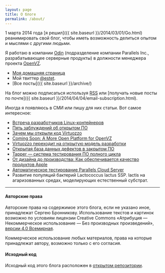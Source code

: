 ```yaml
---
layout: page
title: О блоге
permalink: /about/
---
```


1 марта 2014 года [я решил]({{ site.baseurl }}/2014/03/01/Go.html)
реанимировать свой блог, чтобы иметь возможность делиться
опытом и мыслями с другими людьми.

Я работаю в компании [Odin](http://www.odin.com/) (подразделение компании Parallels Inc.,
разрабатывающее серверные продукты) в должности менеджера проекта [OpenVZ](https://openvz.org/).

- [Моя домашняя страница](https://bronevichok.ru/)
- Мой твиттер [@estet](https://twitter.com/estet).
- [Все посты]({{ site.baseurl }}/archive/)

На блог можно подписаться используя [RSS](http://feeds.feedburner.com/bronevichok)
или [получать новые посты по почте]({{ site.baseurl }}/2014/04/04/email-subscription.html).

Иногда я появляюсь в СМИ или пишу для них статьи. Вот самое интересное:

- [Встреча разработчиков Linux-контейнеров](http://habrahabr.ru/company/parallels/blog/266089/)
- [Пять заблуждений об открытом ПО](http://habrahabr.ru/company/parallels/blog/261609/)
- [Зачем мы открыли код Virtuozzo](http://habrahabr.ru/company/parallels/blog/259385/)
- [Coming Soon: A More Open Platform for OpenVZ](http://blog.odin.com/serviceprovider/2015/7/14/coming-soon-a-more-open-platform-for-openvz)
- [Virtuozzo переходит на открытую модель разработки](http://habrahabr.ru/company/parallels/blog/256279/)
- [Открытая база данных дефектов в закрытом ПО](http://habrahabr.ru/post/253009/)
- [Tapper — система тестирования ПО полного цикла](http://pragmaticperl.com/authors/28)
- [От дизайна до производства: Как обеспечивается качество продуктов Apple](https://vc.ru/p/apple-test)
- [Автоматическое тестирование Parallels Cloud Server](http://habrahabr.ru/post/204292/)
- Развитие популяций бактерий Lactococcus lactus SSP. lactis на агаризованных средах, моделирующих естественный субстрат.

----

#### Авторские права

Авторские права на содержимое этого блога, если не указано иное,
принадлежат Сергею Бронникову. Использование текстов и картинок
возможно по условиям лицензии Creative Commons
«Атрибуция — Некоммерческое использование — Без производных произведений»,
[версии 4.0 Всемирная](http://creativecommons.org/licenses/by-nc-nd/4.0/deed.ru).

Коммерческое использование любых материалов, права на которые принадлежат автору,
возможно только с его согласия.

#### Исходный код

Исходный код этого блога расположен в [открытом репозитории](https://github.com/ligurio/ligurio.github.io).
